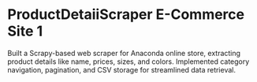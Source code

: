 # ProductDetaiiScraper E-Commerce Site 1
 Built a Scrapy-based web scraper for Anaconda online store, extracting product details like name, prices, sizes, and colors. Implemented category navigation, pagination, and CSV storage for streamlined data retrieval.
